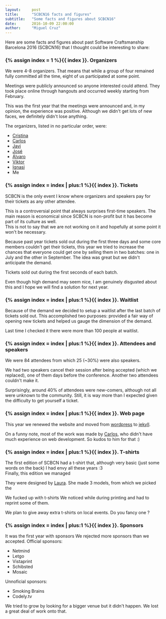 ```yaml
---
layout:     post
title:      "SCBCN16 facts and figures"
subtitle:   "Some facts and figures about SCBCN16"
date:       2016-10-09 22:00:00
author:     "Miguel Cruz"
---
```

Here are some facts and figures about past Software Craftsmanship Barcelona 2016 (SCBCN16) that I thought could be interesting to share:

### {% assign index = 1 %}{{ index }}. Organizers
We were 4-8 organizers. That means that while a group of four remained fully committed all the time, eight of us participated at some point.

Meetings were publicly announced so anyone interested could attend. They took place online through hangouts and occurred weekly starting from February.

This was the first year that the meetings were announced and, in my opinion, the experience was positive. Although we didn't get lots of new faces, we definitely didn't lose anything.

The organizers, listed in no particular order, were:
* [Cristina](https://twitter.com/criscirera)
* [Carlos](https://github.com/carlosb1)
* [Javi](https://twitter.com/JavierCane)
* [José](https://twitter.com/jrhuerta)
* [Álvaro](https://twitter.com/alvarobiz)
* [Viktor](https://twitter.com/vfarcic)
* [Ignasi](https://twitter.com/ignasi35)
* Me

### {% assign index = index | plus:1 %}{{ index }}. Tickets
SCBCN is the only event I know where organizers and speakers pay for their tickets as any other attendee.

This is a controversial point that always surprises first-time speakers. The main reason is economical since SCBCN is non-profit but it has become part of its culture as well.
<br/>This is not to say that we are not working on it and hopefully at some point it won't be necessary.

Because past year tickets sold out during the first three days and some core members couldn't get their tickets, this year we tried to increase the chances that everyone could get one by selling them in two batches: one in July and the other in September.
The idea was great but we didn't anticipate the demand.

Tickets sold out during the first seconds of each batch.

Even though high demand may seem nice, I am genuinely disgusted about this and I hope we will find a solution for next year.

### {% assign index = index | plus:1 %}{{ index }}. Waitlist
Because of the demand we decided to setup a waitlist after the last batch of tickets sold out. This accomplished two purposes: provided a fair way of opening new tickets and helped us gauge the dimension of the demand.

Last time I checked it there were more than 100 people at waitlist.

### {% assign index = index | plus:1 %}{{ index }}. Attendees and speakers
We were 84 attendees from which 25 (~30%) were also speakers.

We had two speakers cancel their session after being accepted (which we replaced), one of them days before the conference.
Another two attendees couldn't make it.

Surprisingly, around 40% of attendees were new-comers, although not all were unknown to the community. Still, it is way more than I expected given the difficulty to get yourself a ticket.

### {% assign index = index | plus:1 %}{{ index }}. Web page
This year we renewed the website and moved from [wordpress](https://wordpress.com) to [jekyll](https://jekyllrb.com/).

On a funny note, most of the work was made by [Carlos](https://github.com/carlosb1), who didn't have much experience on web development. So kudos to him for that :)

### {% assign index = index | plus:1 %}{{ index }}. T-shirts
The first edition of SCBCN had a t-shirt that, although very basic (just some words on the back) I had envy all these years :3
<br/>Finally, this edition we managed

They were designed by [Laura](https://www.linkedin.com/in/laurapolls). She made 3 models, from which we picked the

We fucked up with t-shirts
We noticed while during printing and had to reprint some of them.

We plan to give away extra t-shirts on local events. Do you fancy one ?

### {% assign index = index | plus:1 %}{{ index }}. Sponsors
It was the first year with sponsors
We rejected more sponsors than we accepted.
Official sponsors:
* Netmind
* Letgo
* Vistaprint
* Schibsted
* Mosaic

Unnoficial sponsors:
* Smoking Brains
* Codely.tv

We tried to grow by looking for a bigger venue but it didn't happen. We lost a great deal of work onto that.
